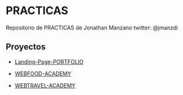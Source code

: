 

# PRACTICAS

Repositorio de PRACTICAS de Jonathan Manzano twitter: @jmanzdi

## Proyectos

- [Landing-Page-PORTFOLIO](https://jonathanmanzanodiaz.github.io/practice/CSS-PRACTICE/cv-portfolio)

- [WEBFOOD-ACADEMY](https://jonathanmanzanodiaz.github.io/practice/CSS-PRACTICE/webpage-food)

- [WEBTRAVEL-ACADEMY](https://jonathanmanzanodiaz.github.io/practice/CSS-PRACTICE/webpage-travel)
